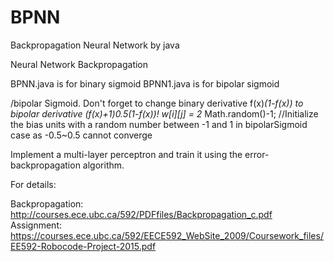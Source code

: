 # BPNN
Backpropagation Neural Network by java

Neural Network Backpropagation

BPNN.java is for binary sigmoid
BPNN1.java is for bipolar sigmoid



/bipolar Sigmoid. Don't forget to change binary derivative f(x)*(1-f(x))  to bipolar derivative (f(x)+1)*0.5*(1-f(x))!
w[i][j] = 2* Math.random()-1; //Initialize the bias units with a random number between -1 and 1 in bipolarSigmoid case as -0.5~0.5 cannot converge

Implement a multi-layer perceptron and train it using the error-backpropagation algorithm.

For details:

Backpropagation: http://courses.ece.ubc.ca/592/PDFfiles/Backpropagation_c.pdf Assignment: https://courses.ece.ubc.ca/592/EECE592_WebSite_2009/Coursework_files/EE592-Robocode-Project-2015.pdf
